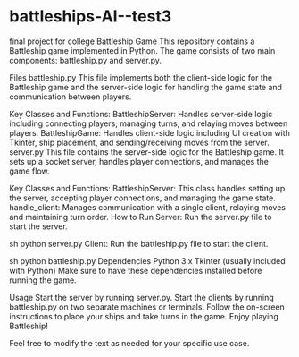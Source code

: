 # battleships-AI--test3
final project for college 
Battleship Game
This repository contains a Battleship game implemented in Python. The game consists of two main components: battleship.py and server.py.

Files
battleship.py
This file implements both the client-side logic for the Battleship game and the server-side logic for handling the game state and communication between players.

Key Classes and Functions:
BattleshipServer: Handles server-side logic including connecting players, managing turns, and relaying moves between players.
BattleshipGame: Handles client-side logic including UI creation with Tkinter, ship placement, and sending/receiving moves from the server.
server.py
This file contains the server-side logic for the Battleship game. It sets up a socket server, handles player connections, and manages the game flow.

Key Classes and Functions:
BattleshipServer: This class handles setting up the server, accepting player connections, and managing the game state.
handle_client: Manages communication with a single client, relaying moves and maintaining turn order.
How to Run
Server: Run the server.py file to start the server.

sh
python server.py
Client: Run the battleship.py file to start the client.

sh
python battleship.py
Dependencies
Python 3.x
Tkinter (usually included with Python)
Make sure to have these dependencies installed before running the game.

Usage
Start the server by running server.py.
Start the clients by running battleship.py on two separate machines or terminals.
Follow the on-screen instructions to place your ships and take turns in the game.
Enjoy playing Battleship!

Feel free to modify the text as needed for your specific use case.
